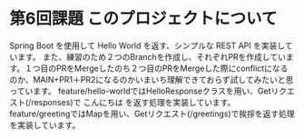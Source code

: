 # 第6回課題 このプロジェクトについて

Spring Boot を使用して Hello World を返す、シンプルな REST API を実装しています。
また、練習のため２つのBranchを作成し、それぞれPRを作成しています。１つ目のPRをMergeしたのち２つ目のPRをMergeした際にconflictになるのか、MAIN+PR1＋PR2になるのかいまいち理解できておらず試してみたいと思っています。
feature/hello-worldではHelloResponseクラスを用い、Getリクエスト(/responses)で  こんにちは を返す処理を実装しています。
feature/greetingではMapを用い、Getリクエスト(/greetings)で挨拶を返す処理を実装しています。
